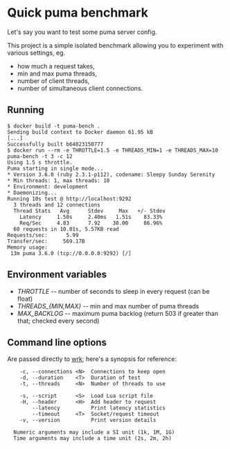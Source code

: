 # Quick puma benchmark

Let's say you want to test some puma server config.

This project is a simple isolated benchmark allowing you to experiment with various settings, eg.
- how much a request takes,
- min and max puma threads,
- number of client threads,
- number of simultaneous client connections.

## Running

```sh-session
$ docker build -t puma-bench .
Sending build context to Docker daemon 61.95 kB
[...]
Successfully built b64023150777
$ docker run --rm -e THROTTLE=1.5 -e THREADS_MIN=1 -e THREADS_MAX=10 puma-bench -t 3 -c 12
Using 1.5 s throttle.
Puma starting in single mode...
* Version 3.6.0 (ruby 2.3.1-p112), codename: Sleepy Sunday Serenity
* Min threads: 1, max threads: 10
* Environment: development
* Daemonizing...
Running 10s test @ http://localhost:9292
  3 threads and 12 connections
  Thread Stats   Avg      Stdev     Max   +/- Stdev
    Latency     1.50s     2.40ms   1.51s    83.33%
    Req/Sec     4.83      7.92    30.00     86.96%
  60 requests in 10.01s, 5.57KB read
Requests/sec:      5.99
Transfer/sec:     569.17B
Memory usage:
 13m puma 3.6.0 (tcp://0.0.0.0:9292) [/]
```

## Environment variables

- *THROTTLE* -- number of seconds to sleep in every request (can be float)
- *THREADS_{MIN,MAX}* -- min and max number of puma threads
- *MAX_BACKLOG* -- maximum puma backlog (return 503 if greater than that; checked every second)

## Command line options

Are passed directly to [wrk](https://github.com/wg/wrk); here's a synopsis for
reference:

```
    -c, --connections <N>  Connections to keep open
    -d, --duration    <T>  Duration of test
    -t, --threads     <N>  Number of threads to use

    -s, --script      <S>  Load Lua script file
    -H, --header      <H>  Add header to request
        --latency          Print latency statistics
        --timeout     <T>  Socket/request timeout
    -v, --version          Print version details

  Numeric arguments may include a SI unit (1k, 1M, 1G)
  Time arguments may include a time unit (2s, 2m, 2h)
```
